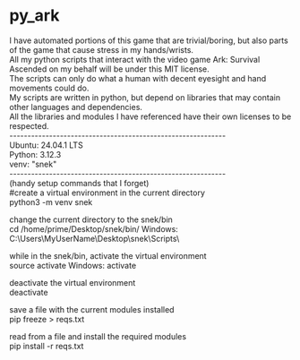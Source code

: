 # py_ark
I have automated portions of this game that are trivial/boring, but also parts of the game that cause stress in my hands/wrists. \
All my python scripts that interact with the video game Ark: Survival Ascended on my behalf will be under this MIT license. \
The scripts can only do what a human with decent eyesight and hand movements could do. \
My scripts are written in python, but depend on libraries that may contain other languages and dependencies. \
All the libraries and modules I have referenced have their own licenses to be respected. \
------------------------------------------------------------\
Ubuntu: 24.04.1 LTS \
Python: 3.12.3 \
venv: "snek" \
------------------------------------------------------------ \
(handy setup commands that I forget) \
#create a virtual environment in the current directory \
python3 -m venv snek

change the current directory to the snek/bin \
cd /home/prime/Desktop/snek/bin/
Windows:
C:\Users\MyUserName\Desktop\snek\Scripts\

while in the snek/bin, activate the virtual environment\
source activate
Windows:
activate

deactivate the virtual environment\
deactivate

save a file with the current modules installed\
pip freeze > reqs.txt

read from a file and install the required modules\
pip install -r reqs.txt
